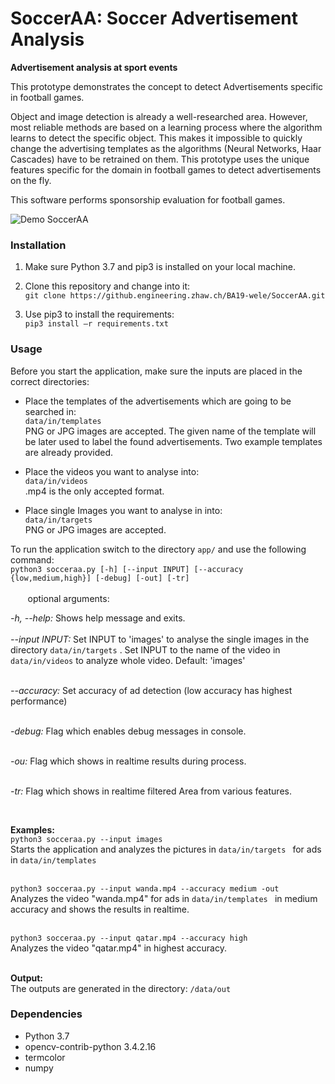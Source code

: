 # SoccerAA: Soccer Advertisement Analysis
**Advertisement analysis at sport events**

This prototype demonstrates the concept to detect Advertisements specific in football games. 

Object and image detection is already a well-researched area. However, most reliable methods are based on a learning process where the algorithm learns to detect the specific object. This makes it impossible to quickly change the advertising templates as the algorithms (Neural Networks, Haar Cascades) have to be retrained on them. 
This prototype uses the unique features specific for the domain in football games to detect advertisements on the fly. 

This software performs sponsorship evaluation for football games.

![Demo SoccerAA](./demo/demo.gif)

### Installation

1.	Make sure Python 3.7 and pip3 is installed on your local machine.

2.	Clone this repository and change into it: <br>
``` git clone https://github.engineering.zhaw.ch/BA19-wele/SoccerAA.git ```

3.	Use pip3 to install the requirements: <br>
``` pip3 install –r requirements.txt ```

### Usage
Before you start the application, make sure the inputs are placed in the correct directories: <br>

- Place the templates of the advertisements which are going to be searched in: <br>
``` data/in/templates ``` <br>
PNG or JPG images are accepted. The given name of the template will be later used to label the found advertisements. 
Two example templates are already provided.

- Place the videos you want to analyse into: <br>
``` data/in/videos ``` <br>
.mp4 is the only accepted format.

- Place single Images you want to analyse in into: <br>
``` data/in/targets ``` <br>
PNG or JPG images are accepted.

To run the application switch to the directory ```app/``` and use the following command: <br>
```python3 socceraa.py [-h] [--input INPUT] [--accuracy {low,medium,high}] [-debug] [-out] [-tr]``` <br><br>
&nbsp;&nbsp;&nbsp;&nbsp;&nbsp;&nbsp; optional arguments:

*-h, --help:* Shows help message and exits. <br><br>
*--input INPUT:* Set INPUT to 'images' to analyse the single images in the directory ``` data/in/targets ``` . Set INPUT
to the name of the video in ``` data/in/videos ``` to analyze whole video. Default: 'images' <br><br>

*--accuracy:* Set accuracy of ad detection (low accuracy has highest performance) <br><br>

*-debug:* Flag which enables debug messages in console. <br><br>

*-ou:* Flag which shows in realtime results during process. <br><br>

*-tr:* Flag which shows in realtime filtered Area from various features. 

<br>

**Examples:**<br>
```python3 socceraa.py --input images```<br>
Starts the application and analyzes the pictures in ```data/in/targets ``` for ads in ```data/in/templates ``` <br><br>

```python3 socceraa.py --input wanda.mp4 --accuracy medium -out```<br>
Analyzes the video "wanda.mp4" for ads in ```data/in/templates ``` in medium accuracy 
and shows the results in realtime. <br><br>

```python3 socceraa.py --input qatar.mp4 --accuracy high```<br>
Analyzes the video "qatar.mp4" in highest accuracy.<br><br>

**Output:**<br>
The outputs are generated in the directory: ``` /data/out ```



### Dependencies

- Python 3.7
- opencv-contrib-python 3.4.2.16
- termcolor
- numpy



